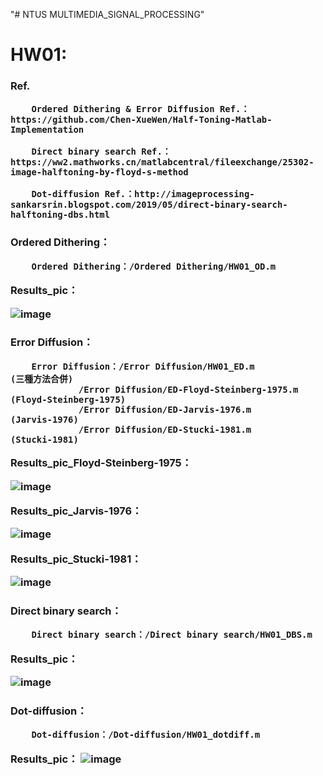 "# NTUS MULTIMEDIA_SIGNAL_PROCESSING" 

<h1>HW01:

<h3>Ref.

		Ordered Dithering & Error Diffusion Ref.： https://github.com/Chen-XueWen/Half-Toning-Matlab-Implementation

		Direct binary search Ref.： https://ww2.mathworks.cn/matlabcentral/fileexchange/25302-image-halftoning-by-floyd-s-method

		Dot-diffusion Ref.：http://imageprocessing-sankarsrin.blogspot.com/2019/05/direct-binary-search-halftoning-dbs.html


<h3>Ordered Dithering：

        Ordered Dithering：/Ordered Dithering/HW01_OD.m

Results_pic：

![image](https://github.com/junyi1997/MULTIMEDIA_SIGNAL_PROCESSING/blob/main/HW01/Ordered%20Dithering/Ordered%20Dithering.bmp)

<h3>Error Diffusion：

        Error Diffusion：/Error Diffusion/HW01_ED.m                     (三種方法合併)
			     /Error Diffusion/ED-Floyd-Steinberg-1975.m     (Floyd-Steinberg-1975)
			     /Error Diffusion/ED-Jarvis-1976.m              (Jarvis-1976)
			     /Error Diffusion/ED-Stucki-1981.m              (Stucki-1981)

Results_pic_Floyd-Steinberg-1975：

![image](https://github.com/junyi1997/MULTIMEDIA_SIGNAL_PROCESSING/blob/main/HW01/Error%20Diffusion/Error%20Diffusion-Floyd-Steinberg-1975.bmp)

Results_pic_Jarvis-1976：

![image](https://github.com/junyi1997/MULTIMEDIA_SIGNAL_PROCESSING/blob/main/HW01/Error%20Diffusion/Error%20Diffusion-Jarvis-1976.bmp)

Results_pic_Stucki-1981：

![image](https://github.com/junyi1997/MULTIMEDIA_SIGNAL_PROCESSING/blob/main/HW01/Error%20Diffusion/Error%20Diffusion-Stucki-1981.bmp)


<h3>Direct binary search：
	    
        Direct binary search：/Direct binary search/HW01_DBS.m

Results_pic：

![image](https://github.com/junyi1997/MULTIMEDIA_SIGNAL_PROCESSING/blob/main/HW01/Direct%20binary%20search/Direct%20binary%20search%20halftone.bmp)

<h3>Dot-diffusion：

        Dot-diffusion：/Dot-diffusion/HW01_dotdiff.m

Results_pic：
![image](https://github.com/junyi1997/MULTIMEDIA_SIGNAL_PROCESSING/blob/main/HW01/Dot-diffusion/Halftoned%20Image.bmp)

	    